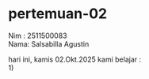 # pertemuan-02
Nim : 2511500083<br>
Nama: Salsabilla Agustin<br>

hari ini, kamis 02.Okt.2025 kami belajar :<br>
1) 